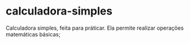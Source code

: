 # calculadora-simples
Calculadora simples, feita para práticar. Ela permite realizar operações matemáticas básicas;
